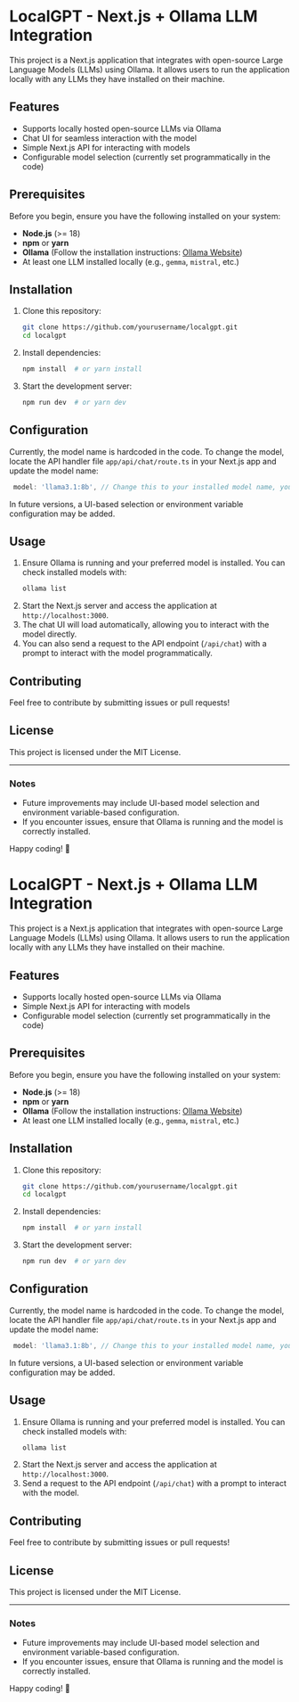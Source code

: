 # LocalGPT - Next.js + Ollama LLM Integration

This project is a Next.js application that integrates with open-source Large Language Models (LLMs) using Ollama. It allows users to run the application locally with any LLMs they have installed on their machine.

## Features
- Supports locally hosted open-source LLMs via Ollama
- Chat UI for seamless interaction with the model
- Simple Next.js API for interacting with models
- Configurable model selection (currently set programmatically in the code)

## Prerequisites
Before you begin, ensure you have the following installed on your system:
- **Node.js** (>= 18)
- **npm** or **yarn**
- **Ollama** (Follow the installation instructions: [Ollama Website](https://ollama.ai/))
- At least one LLM installed locally (e.g., `gemma`, `mistral`, etc.)

## Installation

1. Clone this repository:
   ```sh
   git clone https://github.com/yourusername/localgpt.git
   cd localgpt
   ```
2. Install dependencies:
   ```sh
   npm install  # or yarn install
   ```
3. Start the development server:
   ```sh
   npm run dev  # or yarn dev
   ```

## Configuration

Currently, the model name is hardcoded in the code. To change the model, locate the API handler file `app/api/chat/route.ts` in your Next.js app and update the model name:

```javascript
 model: 'llama3.1:8b', // Change this to your installed model name, you can check it by running ollama list which will list all your installed models
```

In future versions, a UI-based selection or environment variable configuration may be added.

## Usage
1. Ensure Ollama is running and your preferred model is installed. You can check installed models with:
   ```sh
   ollama list
   ```
2. Start the Next.js server and access the application at `http://localhost:3000`.
3. The chat UI will load automatically, allowing you to interact with the model directly.
4. You can also send a request to the API endpoint (`/api/chat`) with a prompt to interact with the model programmatically.

## Contributing
Feel free to contribute by submitting issues or pull requests!

## License
This project is licensed under the MIT License.

---
### Notes
- Future improvements may include UI-based model selection and environment variable-based configuration.
- If you encounter issues, ensure that Ollama is running and the model is correctly installed.

Happy coding! 🚀
















# LocalGPT - Next.js + Ollama LLM Integration

This project is a Next.js application that integrates with open-source Large Language Models (LLMs) using Ollama. It allows users to run the application locally with any LLMs they have installed on their machine.

## Features
- Supports locally hosted open-source LLMs via Ollama
- Simple Next.js API for interacting with models
- Configurable model selection (currently set programmatically in the code)

## Prerequisites
Before you begin, ensure you have the following installed on your system:
- **Node.js** (>= 18)
- **npm** or **yarn**
- **Ollama** (Follow the installation instructions: [Ollama Website](https://ollama.ai/))
- At least one LLM installed locally (e.g., `gemma`, `mistral`, etc.)

## Installation

1. Clone this repository:
   ```sh
   git clone https://github.com/yourusername/localgpt.git
   cd localgpt
   ```
2. Install dependencies:
   ```sh
   npm install  # or yarn install
   ```
3. Start the development server:
   ```sh
   npm run dev  # or yarn dev
   ```

## Configuration

Currently, the model name is hardcoded in the code. To change the model, locate the API handler file `app/api/chat/route.ts` in your Next.js app and update the model name:

```javascript
 model: 'llama3.1:8b', // Change this to your installed model name, you can check it by running ollama list which will list all your installed models
```

In future versions, a UI-based selection or environment variable configuration may be added.

## Usage
1. Ensure Ollama is running and your preferred model is installed. You can check installed models with:
   ```sh
   ollama list
   ```
2. Start the Next.js server and access the application at `http://localhost:3000`.
3. Send a request to the API endpoint (`/api/chat`) with a prompt to interact with the model.

## Contributing
Feel free to contribute by submitting issues or pull requests!

## License
This project is licensed under the MIT License.

---
### Notes
- Future improvements may include UI-based model selection and environment variable-based configuration.
- If you encounter issues, ensure that Ollama is running and the model is correctly installed.

Happy coding! 🚀


